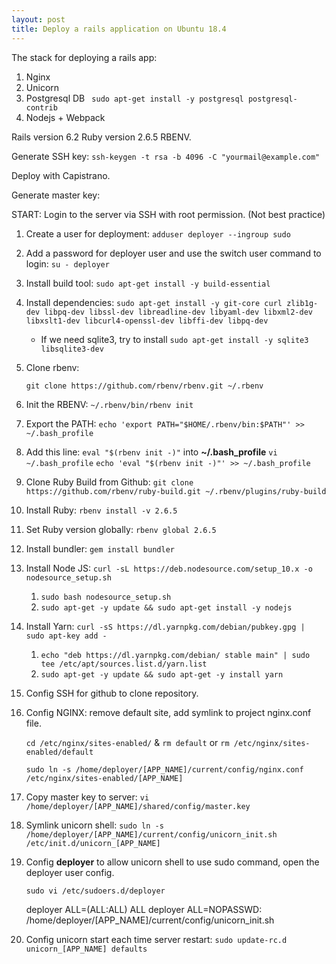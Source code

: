 ```yaml
---
layout: post
title: Deploy a rails application on Ubuntu 18.4
---
```


The stack for deploying a rails app:
1. Nginx
2. Unicorn
3. Postgresql DB ` sudo apt-get install -y postgresql postgresql-contrib`
4. Nodejs + Webpack

Rails version 6.2
Ruby version 2.6.5
RBENV.

Generate SSH key: `ssh-keygen -t rsa -b 4096 -C "yourmail@example.com"`

Deploy with Capistrano.

Generate master key:

START: Login to the server via SSH with root permission. (Not best practice)

1. Create a user for deployment: `adduser deployer --ingroup sudo`

2. Add a password for deployer user and use the switch user command to login: `su - deployer`

3. Install build tool: `sudo apt-get install -y build-essential`

4. Install dependencies: `sudo apt-get install -y git-core curl zlib1g-dev libpq-dev libssl-dev libreadline-dev libyaml-dev libxml2-dev libxslt1-dev libcurl4-openssl-dev libffi-dev libpq-dev` 

   - If we need sqlite3, try to install `sudo apt-get install -y sqlite3 libsqlite3-dev`

5. Clone rbenv:

   `git clone https://github.com/rbenv/rbenv.git ~/.rbenv` 

6. Init the RBENV: `~/.rbenv/bin/rbenv init`

7. Export the PATH: `echo 'export PATH="$HOME/.rbenv/bin:$PATH"' >> ~/.bash_profile`

8. Add this line: `eval "$(rbenv init -)"` into **~/.bash_profile**  `vi ~/.bash_profile` `echo 'eval "$(rbenv init -)"' >> ~/.bash_profile`

9. Clone Ruby Build from Github: `git clone https://github.com/rbenv/ruby-build.git ~/.rbenv/plugins/ruby-build`

10. Install Ruby: `rbenv install -v 2.6.5`

11. Set Ruby version globally: `rbenv global 2.6.5`

12. Install bundler: `gem install bundler`

13. Install Node JS: `curl -sL https://deb.nodesource.com/setup_10.x -o nodesource_setup.sh`

    1. `sudo bash nodesource_setup.sh`
    2. `sudo apt-get -y update && sudo apt-get install -y nodejs`

14. Install Yarn: `curl -sS https://dl.yarnpkg.com/debian/pubkey.gpg | sudo apt-key add -`

    1. `echo "deb https://dl.yarnpkg.com/debian/ stable main" | sudo tee /etc/apt/sources.list.d/yarn.list`
    2. `sudo apt-get -y update && sudo apt-get -y install yarn`

15. Config SSH for github to clone repository.

16. Config NGINX: remove default site, add symlink to project nginx.conf file.

    `cd /etc/nginx/sites-enabled/` & `rm default` or `rm /etc/nginx/sites-enabled/default`

    `sudo ln -s /home/deployer/[APP_NAME]/current/config/nginx.conf /etc/nginx/sites-enabled/[APP_NAME]`

17. Copy master key to server: `vi /home/deployer/[APP_NAME]/shared/config/master.key`

18. Symlink unicorn shell: `sudo ln -s /home/deployer/[APP_NAME]/current/config/unicorn_init.sh /etc/init.d/unicorn_[APP_NAME]`

19. Config **deployer** to allow unicorn shell to use sudo command, open the deployer user config.

    `sudo vi /etc/sudoers.d/deployer`

    deployer        ALL=(ALL:ALL) ALL
    deployer        ALL=NOPASSWD: /home/deployer/[APP_NAME]/current/config/unicorn_init.sh

20. Config unicorn start each time server restart: `sudo update-rc.d unicorn_[APP_NAME] defaults`

